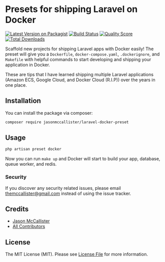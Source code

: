 # Presets for shipping Laravel on Docker

[![Latest Version on Packagist](https://img.shields.io/packagist/v/jasonmccallister/laravel-docker-preset.svg?style=flat-square)](https://packagist.org/packages/jasonmccallister/laravel-docker-preset)
[![Build Status](https://img.shields.io/travis/jasonmccallister/laravel-docker-preset/master.svg?style=flat-square)](https://travis-ci.org/jasonmccallister/laravel-docker-preset)
[![Quality Score](https://img.shields.io/scrutinizer/g/jasonmccallister/laravel-docker-preset.svg?style=flat-square)](https://scrutinizer-ci.com/g/jasonmccallister/laravel-docker-preset)
[![Total Downloads](https://img.shields.io/packagist/dt/jasonmccallister/laravel-docker-preset.svg?style=flat-square)](https://packagist.org/packages/jasonmccallister/laravel-docker-preset)

Scaffold new projects for shipping Laravel apps with Docker easily! The preset will give you a `Dockerfile`, `docker-compose.yaml`, `.dockerignore`, and `Makefile` with helpful commands to start developing and shipping your application in Docker.

These are tips that I have learned shipping multiple Laravel applications (Amazon ECS, Google Cloud, and Docker Cloud (R.I.P)) over the years in one place.

## Installation

You can install the package via composer:

```bash
composer require jasonmccallister/laravel-docker-preset
```

## Usage

```php
php artisan preset docker
```

Now you can run `make up` and Docker will start to build your app, database, queue worker, and redis.

### Security

If you discover any security related issues, please email themccallister@gmail.com instead of using the issue tracker.

## Credits

- [Jason McCallister](https://github.com/jasonmccallister)
- [All Contributors](../../contributors)

## License

The MIT License (MIT). Please see [License File](LICENSE.md) for more information.
